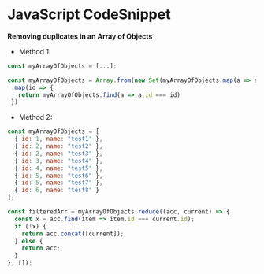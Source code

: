 # JavaScript CodeSnippet

__Removing duplicates in an Array of Objects__
  - Method 1:
```js
const myArrayOfObjects = [...]; 

const myArrayOfObjects = Array.from(new Set(myArrayOfObjects.map(a => a.id)))
 .map(id => {
   return myArrayOfObjects.find(a => a.id === id)
 })
```
  - Method 2:
```js
const myArrayOfObjects = [
  { id: 1, name: "test1" },
  { id: 2, name: "test2" },
  { id: 2, name: "test3" },
  { id: 3, name: "test4" },
  { id: 4, name: "test5" },
  { id: 5, name: "test6" },
  { id: 5, name: "test7" },
  { id: 6, name: "test8" }
];

const filteredArr = myArrayOfObjects.reduce((acc, current) => {
  const x = acc.find(item => item.id === current.id);
  if (!x) {
    return acc.concat([current]);
  } else {
    return acc;
  }
}, []);
```

